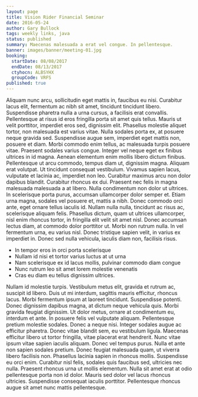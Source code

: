 ```yaml
---
layout: page
title: Vision Rider Financial Seminar
date: 2016-05-24
author: Gary Bullock
tags: weekly links, java
status: published
summary: Maecenas malesuada a erat vel congue. In pellentesque.
banner: images/banner/meeting-01.jpg
booking:
  startDate: 08/08/2017
  endDate: 08/13/2017
  ctyhocn: ALBSYHX
  groupCode: VRFS
published: true
---
```

Aliquam nunc arcu, sollicitudin eget mattis in, faucibus eu nisi. Curabitur lacus elit, fermentum ac nibh sit amet, tincidunt tincidunt libero. Suspendisse pharetra nulla a urna cursus, a facilisis erat convallis. Pellentesque at risus id eros fringilla porta sit amet quis tellus. Mauris ut velit porttitor, imperdiet eros sed, dignissim elit. Phasellus molestie aliquet tortor, non malesuada est varius vitae. Nulla sodales porta ex, at posuere neque gravida sed. Suspendisse augue sem, imperdiet eget mattis non, posuere et diam. Morbi commodo enim tellus, ac malesuada turpis posuere vitae. Praesent sodales varius congue. Integer vel neque eget ex finibus ultrices in id magna. Aenean elementum enim mollis libero dictum finibus. Pellentesque ut arcu commodo, tempus diam ut, dignissim magna. Aliquam erat volutpat. Ut tincidunt consequat vestibulum.
Vivamus sapien lacus, vulputate et lacinia ac, imperdiet non leo. Curabitur maximus arcu non dolor dapibus blandit. Curabitur rhoncus ex dui. Praesent nec felis in magna malesuada malesuada a at libero. Nulla condimentum non dolor ut ultrices. In scelerisque porta purus, accumsan ullamcorper dolor semper et. Etiam urna magna, sodales vel posuere et, mattis a nibh. Donec commodo orci ante, eget ornare tellus iaculis id. Nullam nulla nulla, tincidunt ac risus ac, scelerisque aliquam felis. Phasellus dictum, quam ut ultrices ullamcorper, nisl enim rhoncus tortor, in fringilla elit velit sit amet nisl. Donec accumsan lectus diam, at commodo dolor porttitor ut. Morbi non rutrum nulla. In vel fermentum urna, eu varius nisl. Donec tristique sapien velit, in varius ex imperdiet in. Donec sed nulla vehicula, iaculis diam non, facilisis risus.

* In tempor eros in orci porta scelerisque
* Nullam id nisi et tortor varius luctus at ut urna
* Nam scelerisque ex id lacus mollis, pulvinar commodo diam congue
* Nunc rutrum leo sit amet lorem molestie venenatis
* Cras eu diam eu tellus dignissim ultrices.

Nullam id molestie turpis. Vestibulum metus elit, gravida et rutrum ac, suscipit id libero. Duis ut mi interdum, sagittis mauris efficitur, rhoncus lacus. Morbi fermentum ipsum at laoreet tincidunt. Suspendisse potenti. Donec dignissim dapibus magna, at dictum neque vehicula quis. Morbi gravida feugiat dignissim. Ut dolor metus, ornare at condimentum eu, interdum et ante. In posuere felis vel vulputate aliquam. Pellentesque pretium molestie sodales. Donec a neque nisi.
Integer sodales augue ac efficitur pharetra. Donec vitae blandit sem, eu vestibulum ligula. Maecenas efficitur libero ut tortor fringilla, vitae placerat erat hendrerit. Nunc vitae ipsum vitae sapien iaculis aliquam. Donec vel tempus purus. Nulla et ante non sapien sodales pretium. Donec feugiat malesuada quam, ut viverra libero facilisis non. Phasellus lacinia sapien in rhoncus mollis. Suspendisse eu orci enim. Curabitur nisl felis, sodales quis faucibus sed, ultricies nec nulla. Praesent rhoncus urna ut mollis elementum. Nulla sit amet erat at odio pellentesque porta non id dolor. Mauris sed dolor vel lacus rhoncus ultricies. Suspendisse consequat iaculis porttitor. Pellentesque rhoncus augue sit amet nunc mattis pellentesque.

